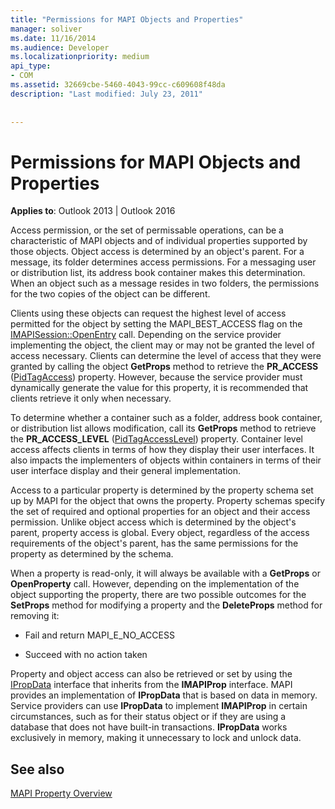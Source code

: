 ```yaml
---
title: "Permissions for MAPI Objects and Properties"
manager: soliver
ms.date: 11/16/2014
ms.audience: Developer
ms.localizationpriority: medium
api_type:
- COM
ms.assetid: 32669cbe-5460-4043-99cc-c609608f48da
description: "Last modified: July 23, 2011"
 
 
---
```


# Permissions for MAPI Objects and Properties

  
  
**Applies to**: Outlook 2013 | Outlook 2016 
  
Access permission, or the set of permissable operations, can be a characteristic of MAPI objects and of individual properties supported by those objects. Object access is determined by an object's parent. For a message, its folder determines access permissions. For a messaging user or distribution list, its address book container makes this determination. When an object such as a message resides in two folders, the permissions for the two copies of the object can be different. 
  
Clients using these objects can request the highest level of access permitted for the object by setting the MAPI_BEST_ACCESS flag on the [IMAPISession::OpenEntry](imapisession-openentry.md) call. Depending on the service provider implementing the object, the client may or may not be granted the level of access necessary. Clients can determine the level of access that they were granted by calling the object **GetProps** method to retrieve the **PR_ACCESS** ([PidTagAccess](pidtagaccess-canonical-property.md)) property. However, because the service provider must dynamically generate the value for this property, it is recommended that clients retrieve it only when necessary. 
  
To determine whether a container such as a folder, address book container, or distribution list allows modification, call its **GetProps** method to retrieve the **PR_ACCESS_LEVEL** ([PidTagAccessLevel](pidtagaccesslevel-canonical-property.md)) property. Container level access affects clients in terms of how they display their user interfaces. It also impacts the implementers of objects within containers in terms of their user interface display and their general implementation. 
  
Access to a particular property is determined by the property schema set up by MAPI for the object that owns the property. Property schemas specify the set of required and optional properties for an object and their access permission. Unlike object access which is determined by the object's parent, property access is global. Every object, regardless of the access requirements of the object's parent, has the same permissions for the property as determined by the schema.
  
When a property is read-only, it will always be available with a **GetProps** or **OpenProperty** call. However, depending on the implementation of the object supporting the property, there are two possible outcomes for the **SetProps** method for modifying a property and the **DeleteProps** method for removing it: 
  
- Fail and return MAPI_E_NO_ACCESS
    
- Succeed with no action taken
    
Property and object access can also be retrieved or set by using the [IPropData](ipropdataimapiprop.md) interface that inherits from the **IMAPIProp** interface. MAPI provides an implementation of **IPropData** that is based on data in memory. Service providers can use **IPropData** to implement **IMAPIProp** in certain circumstances, such as for their status object or if they are using a database that does not have built-in transactions. **IPropData** works exclusively in memory, making it unnecessary to lock and unlock data. 
  
## See also



[MAPI Property Overview](mapi-property-overview.md)

